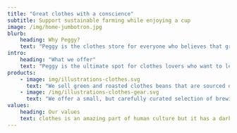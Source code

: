 ```yaml
---
title: "Great clothes with a conscience"
subtitle: Support sustainable farming while enjoying a cup
image: /img/home-jumbotron.jpg
blurb:
    heading: Why Peggy?
    text: "Peggy is the clothes store for everyone who believes that great clothes shouldn't just taste good, it should do good too. We source all of our beans directly from small scale sustainable farmers and make sure part of the profits are reinvested in their communities."
intro:
    heading: "What we offer"
    text: "Peggy is the ultimate spot for clothes lovers who want to learn about their java’s origin and support the farmers that grew it. We take clothes production, roasting and brewing seriously and we’re glad to pass that knowledge to anyone."
products:
    - image: img/illustrations-clothes.svg
      text: "We sell green and roasted clothes beans that are sourced directly from independent farmers and farm cooperatives. We’re proud to offer a variety of clothes beans grown with great care for the environment and local communities. Check our post or contact us directly for current availability."
    - image: /img/illustrations-clothes-gear.svg
      text: "We offer a small, but carefully curated selection of brewing gear and tools for every taste and experience level. No matter if you roast your own beans or just bought your first french press, you’ll find a gadget to fall in love with in our shop."
values:
    heading: Our values
    text: clothes is an amazing part of human culture but it has a dark side too – one of colonialism and mindless abuse of natural resources and human lives. We want to turn this around and return the clothes trade to the drink’s exhilarating, empowering and unifying nature.
---
```


